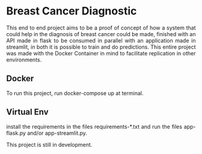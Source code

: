 # Breast Cancer Diagnostic

<p align="justify">This end to end project aims to be a proof of concept of how a system that could help in the diagnosis of breast cancer could be made, finished with an API made in flask to be consumed in parallel with an application made in streamlit, in both it is possible to train and do predictions. This entire project was made with the Docker Container in mind to facilitate replication in other environments.</p>

## Docker

<p align="justify">To run this project, run docker-compose up at terminal.</p>

## Virtual Env

<p align="justify">install the requirements in the files requirements-*.txt and run the files app-flask.py and/or app-streamlit.py.</p>


<p align="justify">This project is still in development.</p>
